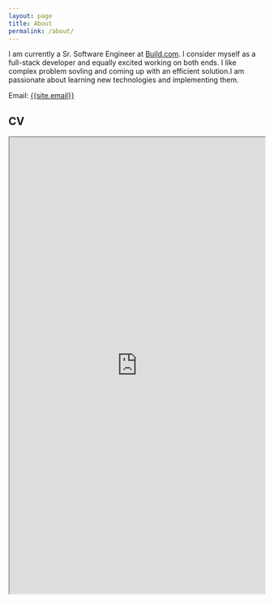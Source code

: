 ```yaml
---
layout: page
title: About
permalink: /about/
---
```

<p>
I am currently a Sr. Software Engineer at <a href="https://www.build.com" target="_blank">Build.com</a>. I consider myself as a full-stack developer and equally excited working on both ends. I like complex problem sovling and coming up with an efficient solution.I am passionate about learning new technologies and implementing them. 
</p>

Email: <a href="mailto:{{site.email}}?Subject=From Blog Site:">{{site.email}}</a>

## CV
<iframe src="https://drive.google.com/file/d/1RkZglF9IHraLPkmSeWNABwcyqOdimBfO/view?usp=sharing" width="100%" height="900"></iframe>
